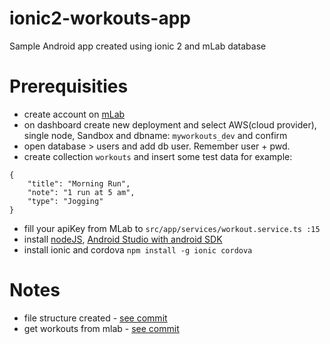 # ionic2-workouts-app

Sample Android app created using ionic 2 and mLab database

# Prerequisities

- create account on [mLab](https://mlab.com/)
- on dashboard create new deployment and select AWS(cloud provider), single node, Sandbox and dbname: `myworkouts_dev` and confirm
- open database > users and add db user. Remember user + pwd.
- create collection `workouts` and insert some test data for example:
```
{
    "title": "Morning Run",
    "note": "1 run at 5 am",
    "type": "Jogging"
}
```
- fill your apiKey from MLab to `src/app/services/workout.service.ts :15`
- install [nodeJS](https://nodejs.org/en), [Android Studio with android SDK](https://developer.android.com/studio)
- install ionic and cordova `npm install -g ionic cordova`

# Notes

- file structure created - [see commit](https://github.com/branecko/ionic2-workouts-app/commit/2e51d45562214e197a1f4495b6e5086476c50d4c)
- get workouts from mlab - [see commit]()
